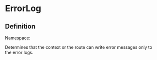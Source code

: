 #  ErrorLog

## Definition
Namespace: 

Determines that the context or the route can write error messages only to the error logs.

